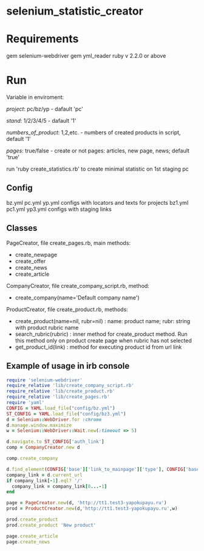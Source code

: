 # selenium_statistic_creator

# Requirements
gem selenium-webdriver
gem yml_reader
ruby v 2.2.0 or above

# Run
Variable in enviroment:

*project*: pc/bz/yp - dafault 'pc'

*stand*: 1/2/3/4/5 - dafault '1'

*numbers_of_product*: 1,2,etc. - numbers of created products in script, default '1'

*pages*: true/false - create or not pages: articles, new page, news; default 'true'

run 'ruby create_statistics.rb' to create minimal statistic on 1st staging pc

## Config
bz.yml pc.yml yp.yml
configs with locators and texts for projects
bz1.yml pc1.yml yp3.yml
configs with staging links

## Classes
PageCreator, file create_pages.rb, main methods:
* create_newpage
* create_offer
* create_news
* create_article

CompanyCreator, file create_company_script.rb, method:
* create_company(name='Default company name')

ProductCreator, file create_product.rb, methods:
* create_product(name=nil, rubr=nil) : name: product name; rubr: string with product rubric name
* search_rubric(rubric) : inner method for create_product method. Run this method only on product create page when rubric has not selected
* get_product_id(link) : method for executing product id from url link

## Example of usage in irb console
```ruby
require 'selenium-webdriver'
require_relative 'lib/create_company_script.rb'
require_relative 'lib/create_product.rb'
require_relative 'lib/create_pages.rb'
require 'yaml'
CONFIG = YAML.load_file("config/bz.yml")
ST_CONFIG = YAML.load_file("config/bz3.yml")
d = Selenium::WebDriver.for :chrome
d.manage.window.maximize
w = Selenium::WebDriver::Wait.new(:timeout => 5)

d.navigate.to ST_CONFIG['auth_link']
comp = CompanyCreator.new d

comp.create_company

d.find_element(CONFIG['base']['link_to_mainpage']['type'], CONFIG['base']['link_to_mainpage']['locator']).click
company_link = d.current_url
if company_link[-1].eql? '/'
  company_link = company_link[0...-1]
end

page = PageCreator.new(d, 'http://tt1.test3-yapokupayu.ru')
prod = ProductCreator.new(d,'http://tt1.test3-yapokupayu.ru',w)

prod.create_product
prod.create_product 'New product'

page.create_article
page.create_news
```
